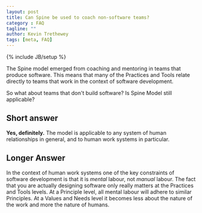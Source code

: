```yaml
---
layout: post
title: Can Spine be used to coach non-software teams?
category : FAQ
tagline: ""
author: Kevin Trethewey
tags: [meta, FAQ]
---
```

{% include JB/setup %}

The Spine model emerged from coaching and mentoring in teams that produce software. This means that many of the Practices and Tools relate directly to teams that work in the context of software development. 

So what about teams that don't build software? Is Spine Model still applicable?

## Short answer

**Yes, definitely.** The model is applicable to any system of human relationships in general, and to human work systems in particular.

## Longer Answer

In the context of human work systems one of the key constraints of software development is that it is *mental* labour, not *manual* labour. The fact that you are actually designing software only really matters at the Practices and Tools levels. At a Principle level, all mental labour will adhere to similar Principles. At a Values and Needs level it becomes less about the nature of the work and more the nature of humans.

